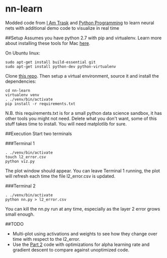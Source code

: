 # nn-learn
Modded code from [I Am Trask](http://iamtrask.github.io/2015/07/12/basic-python-network/) and [Python Programming](https://pythonprogramming.net/python-matplotlib-live-updating-graphs/) to learn neural nets with additional demo code to visualize in real time

##Setup
Assumes you have python 2.7 with pip and virtualenv. 
Learn more about installing these tools for Mac [here](https://hackercodex.com/guide/python-development-environment-on-mac-osx/).

On Ubuntu linux:
```
sudo apt-get install build-essential git
sudo apt-get install python-dev python-virtualenv
```

Clone [this repo](https://github.com/Archethought/nn-learn). Then setup a virtual environment, source it and install the dependencies:

```
cd nn-learn
virtualenv venv
. ./venv/bin/activate
pip install -r requirements.txt
```

N.B. this requirements.txt is for a small python data science sandbox, it has other tools you might not need. Delete what you don't want, some of this stuff takes time to install. You will need matplotlib for sure.

##Execution
Start two terminals

###Terminal 1
```
. ./venv/bin/activate
touch l2_error.csv
python viz.py
```

The plot window should appear. You can leave Terminal 1 running, the plot will refresh each time the file l2_error.csv is updated.


###Terminal 2
```
. ./venv/bin/activate
python nn.py > l2_error.csv
```

You can kill the nn.py run at any time, especially as the layer 2 error grows small enough.

##TODO

* Multi-plot using activations and weights to see how they change over time with respect to the l2_error.
* Use the [Part 2](https://iamtrask.github.io//2015/07/27/python-network-part2/) code with optimizations for alpha learning rate and gradient descent to compare against unoptimized code.


